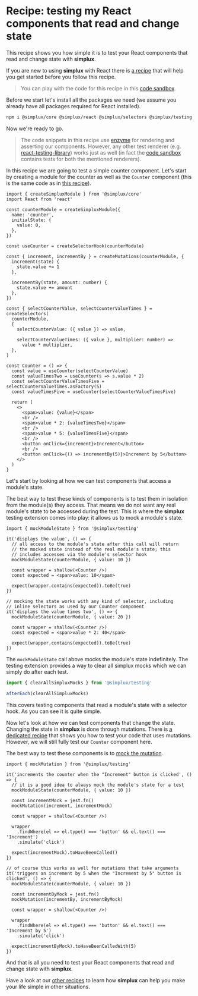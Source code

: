 # Recipe: testing my React components that read and change state

This recipe shows you how simple it is to test your React components that read and change state with **simplux**.

If you are new to using **simplux** with React there is [a recipe](../using-in-react-application#readme) that will help you get started before you follow this recipe.

> You can play with the code for this recipe in this [code sandbox](https://codesandbox.io/s/github/MrWolfZ/simplux/tree/master/recipes/react/testing-components-using-state).

Before we start let's install all the packages we need (we assume you already have all packages required for React installed).

```sh
npm i @simplux/core @simplux/react @simplux/selectors @simplux/testing redux -S
```

Now we're ready to go.

> The code snippets in this recipe use [enzyme](https://airbnb.io/enzyme/) for rendering and asserting our components. However, any other test renderer (e.g. [react-testing-library](https://github.com/testing-library/react-testing-library)) works just as well (in fact the [code sandbox](https://codesandbox.io/s/github/MrWolfZ/simplux/tree/master/recipes/react/testing-components-using-state) contains tests for both the mentioned renderers).

In this recipe we are going to test a simple counter component. Let's start by creating a module for the counter as well as the `Counter` component (this is the same code as in [this recipe](../using-in-react-application#readme)).

```tsx
import { createSimpluxModule } from '@simplux/core'
import React from 'react'

const counterModule = createSimpluxModule({
  name: 'counter',
  initialState: {
    value: 0,
  },
})

const useCounter = createSelectorHook(counterModule)

const { increment, incrementBy } = createMutations(counterModule, {
  increment(state) {
    state.value += 1
  },

  incrementBy(state, amount: number) {
    state.value += amount
  },
})

const { selectCounterValue, selectCounterValueTimes } = createSelectors(
  counterModule,
  {
    selectCounterValue: ({ value }) => value,

    selectCounterValueTimes: ({ value }, multiplier: number) =>
      value * multiplier,
  },
)

const Counter = () => {
  const value = useCounter(selectCounterValue)
  const valueTimesTwo = useCounter(s => s.value * 2)
  const selectCounterValueTimesFive = selectCounterValueTimes.asFactory(5)
  const valueTimesFive = useCounter(selectCounterValueTimesFive)

  return (
    <>
      <span>value: {value}</span>
      <br />
      <span>value * 2: {valueTimesTwo}</span>
      <br />
      <span>value * 5: {valueTimesFive}</span>
      <br />
      <button onClick={increment}>Increment</button>
      <br />
      <button onClick={() => incrementBy(5)}>Increment by 5</button>
    </>
  )
}
```

Let's start by looking at how we can test components that access a module's state.

The best way to test these kinds of components is to test them in isolation from the module(s) they access. That means we do not want any real module's state to be accessed during the test. This is where the **simplux** testing extension comes into play: it allows us to mock a module's state.

```tsx
import { mockModuleState } from '@simplux/testing'

it('displays the value', () => {
  // all access to the module's state after this call will return
  // the mocked state instead of the real module's state; this
  // includes accesses via the module's selector hook
  mockModuleState(counterModule, { value: 10 })

  const wrapper = shallow(<Counter />)
  const expected = <span>value: 10</span>

  expect(wrapper.contains(expected)).toBe(true)
})

// mocking the state works with any kind of selector, including
// inline selectors as used by our Counter component
it('displays the value times two', () => {
  mockModuleState(counterModule, { value: 20 })

  const wrapper = shallow(<Counter />)
  const expected = <span>value * 2: 40</span>

  expect(wrapper.contains(expected)).toBe(true)
})
```

The `mockModuleState` call above mocks the module's state indefinitely. The testing extension provides a way to clear all simplux mocks which we can simply do after each test.

```ts
import { clearAllSimpluxMocks } from '@simplux/testing'

afterEach(clearAllSimpluxMocks)
```

This covers testing components that read a module's state with a selector hook. As you can see it is quite simple.

Now let's look at how we can test components that change the state. Changing the state in **simplux** is done through mutations. There is [a dedicated recipe](../../advanced/testing-code-using-mutations#readme) that shows you how to test your code that uses mutations. However, we will still fully test our `Counter` component here.

The best way to test these components is to [mock the mutation](../../advanced/testing-code-using-mutations#readme).

```tsx
import { mockMutation } from '@simplux/testing'

it('increments the counter when the "Increment" button is clicked', () => {
  // it is a good idea to always mock the module's state for a test
  mockModuleState(counterModule, { value: 10 })

  const incrementMock = jest.fn()
  mockMutation(increment, incrementMock)

  const wrapper = shallow(<Counter />)

  wrapper
    .findWhere(el => el.type() === 'button' && el.text() === 'Increment')
    .simulate('click')

  expect(incrementMock).toHaveBeenCalled()
})

// of course this works as well for mutations that take arguments
it('triggers an increment by 5 when the "Increment by 5" button is clicked', () => {
  mockModuleState(counterModule, { value: 10 })

  const incrementByMock = jest.fn()
  mockMutation(incrementBy, incrementByMock)

  const wrapper = shallow(<Counter />)

  wrapper
    .findWhere(el => el.type() === 'button' && el.text() === 'Increment by 5')
    .simulate('click')

  expect(incrementByMock).toHaveBeenCalledWith(5)
})
```

And that is all you need to test your React components that read and change state with **simplux**.

Have a look at our [other recipes](../../../../..#recipes) to learn how **simplux** can help you make your life simple in other situations.

